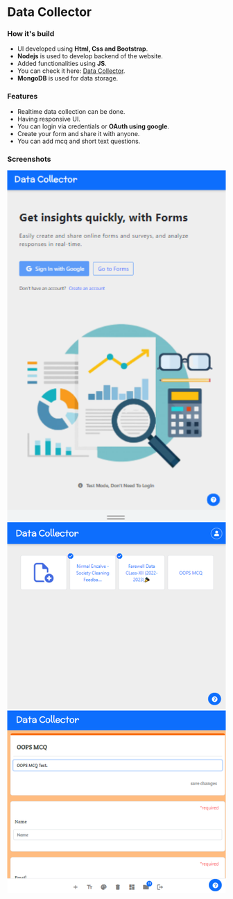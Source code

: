 # Data Collector


<h3>How it's build</h3>
 <ul>
  <li>UI developed using <b>Html, Css and Bootstrap</b>.</li>
  <li><b>Nodejs</b> is used to develop backend of the website.</li>
  <li>Added functionalities using <b>JS</b>.</li>
  <li>You can check it here: <a href="https://misty-cod-belt.cyclic.app/">Data Collector</a>.</li>
  <li><b>MongoDB</b> is used for data storage.</li>
 </ul>
 
 
 
 
 <h3>Features</h3>
<ul>
  <li>Realtime data collection can be done.</li>
  <li>Having responsive UI.</li>
  <li>You can login via credentials or <b>OAuth using google</b>.</li>
  <li>Create your form and share it with anyone.</li>
  <li>You can add mcq and short text questions.</li>
 </ul>
 
 
 <h3>Screenshots</h3>
 <p align="center">
  <img src="/public/images/s1.png" width="700" title="Home Page" alt="s1">
  <img src="/public/images/s2.png" width="700" title="Login Page" alt="s2">
  <img src="/public/images/s3.png" width="700" title="Notes DashBoard" alt="s3">
 </p>
